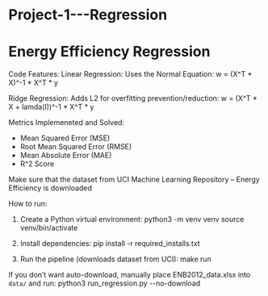 # Project-1---Regression

Energy Efficiency Regression
============================

Code Features:
Linear Regression:
   Uses the Normal Equation:
      w = (X^T * X)^-1 * X^T * y

Ridge Regression:
   Adds L2 for overfitting prevention/reduction:
      w = (X^T * X + lamda(I))^-1 * X^T * y

Metrics Implemeneted and Solved:
   - Mean Squared Error (MSE)
   - Root Mean Squared Error (RMSE)
   - Mean Absolute Error (MAE)
   - R^2 Score

Make sure that the dataset from UCI Machine Learning Repository – Energy Efficiency is downloaded

How to run:
1. Create a Python virtual environment:
   python3 -m venv venv
   source venv/bin/activate

2. Install dependencies:
   pip install -r required_installs.txt

3. Run the pipeline (downloads dataset from UCI):
   make run

If you don’t want auto-download, manually place ENB2012_data.xlsx into `data/` and run:
   python3 run_regression.py --no-download


